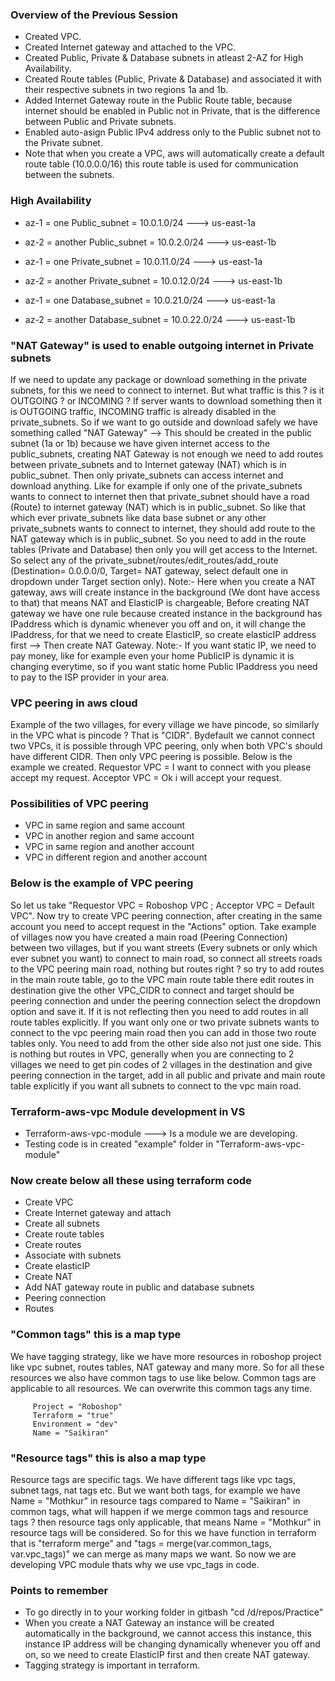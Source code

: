 ### Overview of the Previous Session
- Created VPC.
- Created Internet gateway and attached to the VPC.
- Created Public, Private & Database subnets in atleast 2-AZ for High Availability.
- Created Route tables (Public, Private & Database) and associated it with their respective subnets in two 
  regions 1a and 1b.
- Added Internet Gateway route in the Public Route table, because internet should be enabled in Public not
  in Private, that is the difference between Public and Private subnets.
- Enabled auto-asign Public IPv4 address only to the Public subnet not to the Private subnet.
- Note that when you create a VPC, aws will automatically create a default route table (10.0.0.0/16) this
  route table is used for communication between the subnets.

### High Availability
- az-1 = one Public_subnet     = 10.0.1.0/24 ---> us-east-1a
- az-2 = another Public_subnet = 10.0.2.0/24 ---> us-east-1b

- az-1 = one Private_subnet     = 10.0.11.0/24 ---> us-east-1a
- az-2 = another Private_subnet = 10.0.12.0/24 ---> us-east-1b

- az-1 = one Database_subnet     = 10.0.21.0/24 ---> us-east-1a
- az-2 = another Database_subnet = 10.0.22.0/24 ---> us-east-1b

### "NAT Gateway" is used to enable outgoing internet in Private subnets
If we need to update any package or download something in the private subnets, for this we need to connect to internet. But what traffic is this ? is it OUTGOING ? or INCOMING ? If server wants to download something then it is OUTGOING traffic, INCOMING traffic is already disabled in the private_subnets. So if we want to go outside and download safely we have something called "NAT Gateway" --> This should be created in the public subnet (1a or 1b) because we have given internet access to the public_subnets, creating NAT Gateway is not enough we need to add routes between private_subnets and to Internet gateway (NAT) which is in public_subnet. Then only private_subnets can access internet and download anything. Like for example if only one of the private_subnets wants to connect to internet then that private_subnet should have a road (Route) to internet gateway (NAT) which is in public_subnet. So like that which ever private_subnets like data base subnet or any other private_subnets wants to connect to internet, they should add route to the NAT gateway which is in public_subnet. So you need to add in the route tables (Private and Database) then only you will get access to the Internet. So select any of the private_subnet/routes/edit_routes/add_route (Destination= 0.0.0.0/0, Target= NAT gateway, select default one in dropdown under Target section only). Note:- Here when you create a NAT gateway, aws will create instance in the background (We dont have access to that) that means NAT and ElasticIP is chargeable, Before creating NAT gateway we have one rule because created instance in the background has IPaddress which is dynamic whenever you off and on, it will change the IPaddress, for that we need to create ElasticIP, so create elasticIP address first --> Then create NAT Gateway. Note:- If you want static IP, we need to pay money, like for example even your home PublicIP is dynamic it is changing everytime, so if you want static home Public IPaddress you need to pay to the ISP provider in your area.

### VPC peering in aws cloud
Example of the two villages, for every village we have pincode, so similarly in the VPC what is pincode ? 
That is "CIDR". Bydefault we cannot connect two VPCs, it is possible through VPC peering, only when both 
VPC's should have different CIDR. Then only VPC peering is possible. Below is the example we created.
Requestor VPC = I want to connect with you please accept my request.
Acceptor VPC  = Ok i will accept your request.

### Possibilities of VPC peering
- VPC in same region and same account
- VPC in another region and same account
- VPC in same region and another account
- VPC in different region and another account

### Below is the example of VPC peering
So let us take "Requestor VPC = Roboshop VPC ; Acceptor VPC = Default VPC". Now try to create VPC peering connection, after creating in the same account you need to accept request in the "Actions" option. Take example of villages now you have created a main road (Peering Connection) between two villages, but if you want streets (Every subnets or only which ever subnet you want) to connect to main road, so connect all streets roads to the VPC peering main road, nothing but routes right ? so try to add routes in the main route table, go to the VPC main route table there edit routes in destination give the other VPC_CIDR to connect and target should be peering connection and under the peering connection select the dropdown option and save it. If it is not reflecting then you need to add routes in all route tables explicitly. If you want only one or two private subnets wants to connect to the vpc peering main road then you can add in those two route tables only. You need to add from the other side also not just one side. This is nothing but routes in VPC, generally when you are connecting to 2 villages we need to get pin codes of 2 villages in the destination and give peering connection in the target, add in all public and private and main route table explicitly if you want all subnets to connect to the vpc main road.

### Terraform-aws-vpc Module development in VS
- Terraform-aws-vpc-module ---> Is a module we are developing.
- Testing code is in created "example" folder in "Terraform-aws-vpc-module"

### Now create below all these using terraform code
- Create VPC
- Create Internet gateway and attach
- Create all subnets
- Create route tables
- Create routes
- Associate with subnets
- Create elasticIP
- Create NAT
- Add NAT gateway route in public and database subnets
- Peering connection
- Routes

### "Common tags" this is a map type
We have tagging strategy, like we have more resources in roboshop project like vpc subnet, routes tables, NAT gateway and many more. So for all these resources we also have common tags to use like below. Common tags are applicable to all resources. We can overwrite this common tags any time.

         Project = "Roboshop"
         Terraform = "true"
         Environment = "dev" 
         Name = "Saikiran"

### "Resource tags" this is also a map type
Resource tags are specific tags. We have different tags like vpc tags, subnet tags, nat tags etc. But we want both tags, for example we have Name = "Mothkur" in resource tags compared to Name = "Saikiran" in common tags, what will happen if we merge common tags and resource tags ? then resource tags only applicable, that means Name = "Mothkur" in resource tags will be considered. So for this we have function in terraform that is "terraform merge" and "tags = merge(var.common_tags, var.vpc_tags)" we can merge as many maps we want. So now we are developing VPC module thats why we use vpc_tags in code.

### Points to remember
- To go directly in to your working folder in gitbash "cd /d/repos/Practice"
- When you create a NAT Gateway an instance will be created automatically in the background, we cannot access
  this instance, this instance IP address will be changing dynamically whenever you off and on, so we need to
  create ElasticIP first and then create NAT gateway.
- Tagging strategy is important in terraform.
